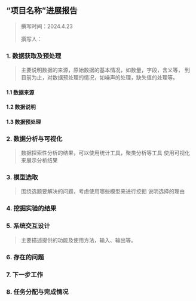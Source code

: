 ## “项目名称”进展报告

> 撰写时间：2024.4.23
>
> 撰写人：

### 1. 数据获取及预处理

> 主要说明数据的来源，原始数据的基本情况，如数量，字段，含义等，
> 到目前为止，对数据预处理的情况，如噪声的处理，缺失值的处理等。



#### 1.1 数据来源


#### 1.2 数据说明


#### 1.3 数据预处理


### 2. 数据分析与可视化

> 数据探索性分析的结果，可以使用统计工具，聚类分析等工具
> 使用可视化来展示分析结果



### 3. 模型选取

> 围绕选题要解决的问题，考虑使用哪些模型来进行挖掘
> 说明选择的理由



### 4. 挖掘实验的结果


### 5. 系统交互设计

> 主要描述提供的功能及使用方法，输入、输出等。


### 6. 存在的问题


### 7. 下一步工作


### 8. 任务分配与完成情况
